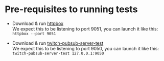 # Pre-requisites to running tests

- Download & run [httpbox](https://github.com/Chatterino/httpbox/releases/latest)  
  We expect this to be listening to port 9051, you can launch it like this:  
  `httpbox --port 9051`

- Download & run [twitch-pubsub-server-test](https://github.com/Chatterino/twitch-pubsub-server-test/releases/latest)  
  We expect this to be listening to port 9050, you can launch it like this:
  `twitch-pubsub-server-test 127.0.0.1:9050`
